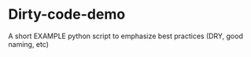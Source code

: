 # Dirty-code-demo
A short EXAMPLE python script to emphasize best practices (DRY, good naming, etc)
